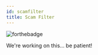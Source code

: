 ```yaml
---
id: scamfilter
title: Scam Filter
---
```

![forthebadge](https://forthebadge.com/images/badges/not-a-bug-a-feature.svg)

We're working on this... be patient!